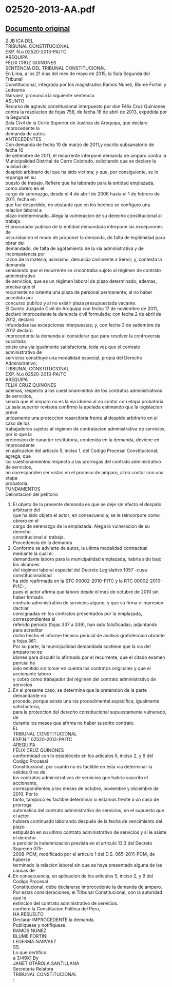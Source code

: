 
02520-2013-AA.pdf
=================
  
[Documento original](https://tc.gob.pe/jurisprudencia/2016/02520-2013-AA.pdf)  
---  
2 JB ICA DEL  
TRIBUNAL CONSTITUCIONAL  
EXP. N.o 02520-2013-PA/TC  
AREQUIPA  
FÉLIX CRUZ QUINONES  
SENTENCIA DEL TRIBUNAL CONSTITUCIONAL  
En Lima, a los 21 dias del mes de mayo de 2015, la Sala Segunda del Tribunal  
Constitucional, integrada por los magistrados Ramos Nunez, Blume Fortini y Ledesma  
Narvaez, pronuncia la siguiente sentencia.  
ASUNTO  
Recurso de agravio constitucional interpuesto por don Félix Cruz Quiniones  
contra la resolucion de fojas 758, de fecha 16 de abril de 2013, expedida por la Segunda  
Sala Civil de la Corte Superior de Justicia de Arequipa, que declaro improcedente la  
demanda de autos.  
ANTECEDENTES  
Con demanda de fecha 10 de marzo de 2011,y escrito subsanatorio de fecha 16  
de setiembre de 2011, el recurrente interpone demanda de amparo contra la  
Municipalidad Distrital de Cerro Colorado, solicitando que se declare la nulidad del  
despido arbitrario del que ha sido victima; y que, por consiguiente, se lo reponga en su  
puesto de trabajo. Refiere que ha laborado para la entidad emplazada, como obrero en el  
cargo de serenazgo, desde el 4 de abril de 2008 hasta el 1 de febrero de 2011, fecha en  
que fue despedido, no obstante que en los hechos se configuro una relacion laboral a  
plazo indeterminado. Alega la vulneracion de su derecho constitucional al trabajo.  
El procurador publico de la entidad demandada interpone las excepciones de  
oscuridad en el modo de proponer la demanda, de falta de legitimidad para obrar del  
demandado, de falta de agotamiento de la via administrativa y de incompetencia por  
razon de la materia; asimismo, denuncia civilmente a Servir; y, contesta la demanda  
senialando que el recurrente se cncontraba sujeto al régimen de contrato administrativo  
de servicios, que es un régimen laboral de plazo determinado; ademas, precisa que el  
recurrente no ostenta una plaza de personal permanente, al no haber accedido por  
concurso publico y al no existir plaza presupuestada vacante.  
El Quinto Juzgado Civil de Arcquipa con fecha 17 de noviembre de 2011,  
declaro improcedente la denuncia civil formulada; con fecha 2 de abril de 2012, declaro  
infundadas las excepciones interpuestas; y, con fecha 3 de setiembre de 2012 declaro  
improcedente la demanda al considerar que para resolver la controversia suscitada  
existe una via igualmente satisfactoria, toda vez que el contrato administrativo de  
servicios constituye una modalidad especial, propia del Derecho Administrativo;  
TRIBUNAL CONSTITUCIONAL  
EXP. N.o 02520-2013-PA/TC  
AREQUIPA  
FELIX CRUZ QUINONES  
ademas, respecto a los cuestionamientos de los contratos administrativos de servicios,  
senala que el amparo no es la via idonea al no contar con etapa probatoria.  
La sala superior revisora confirmo la apelada estimando que la legislacion prevé  
unicamente una proteccion resarcitoria frente al despido arbitrario en el caso de los  
trabajadores sujetos al régimen de contratacion administrativa de servicios, por lo que la  
pretension de caracter restitutoria, contenida en la demanda, deviene en improcedente  
en aplicacion del articulo 5, inciso 1, del Codigo Procesal Constitucional; agrega, que  
los cuestionamientos respecto a las prorrogas del contrato administrativo de servicios,  
no corresponden ser vistos en el proceso de amparo, al no contar con una etapa  
probatoria.  
FUNDAMENTOS  
Delimitacion del petitorio  
1. El objeto de la presente demanda es que se deje sin efecto el despido arbitrario del  
que ha sido objeto el actor; en consecuencia, se le reincorpore como obrero en el  
cargo de serenazgo de la emplazada. Alega la vulneracion de su derecho  
constitucional al trabajo.  
Procedencia de la demanda  
2. Conforme se advierte de autos, la ultima modalidad contractual mediante la cual el  
demandante laboro para la municipalidad emplazada, habria sido bajo los alcances  
del régimen laboral especial del Decreto Legislativo 1057 -cuya constitucionalidad  
ha sido reafirmada en la STC 00002-2010-PITC y la RTC 00002-2010-P/1C-,  
pues el actor afirma que laboro desde el mes de octubre de 2010 sin haber firmado  
contrato administrativo de servicios alguno, y que su firma e impresion dactilar  
consignadas en los contratos presentados por la emplazada, correspondientes al  
referido periodo (fojas 337 a 339), han sido falsificadas; adjuntando para acreditar  
dicho hecho el informe técnico pericial de analisis grafotécnico obrante a fojas 361.  
Por su parte, la municipalidad demandada sostiene que la via del amparo no es  
idonea para discutir lo afirmado por el recurrente, que el citado examen pericial ha  
sido emitido sin tomar en cuenta los contratos originales y que el accionante laboro  
y cobro como trabajador del régimen del contrato administrativo de servicios  
3. En el presente caso, se determina que la pretension de la parte demandante no  
procede, porque existe una via procedimental especifica, igualmente satisfactoria,  
para la proteccion del derecho constitucional supuestamente vulnerado, de  
durante los meses que afirma no haber suscrito contrato.  
EL  
TRIBUNAL CONSTITUCIONAL  
EXP.N.° 02520-2013-PA/TC  
AREQUIPA  
FÉLIX CRUZ QUINONES  
conformidad con lo establecido en los articulos 5, inciso 2, y 9 del Codigo Procesal  
Constitucional; por cuanto no es factible en esta via determinar la validez 0 no de  
los contratos administrativos de servicios que habria suscrito el accionante,  
correspondientes a los meses de octubre, noviembre y diciembre de 2010. Por lo  
tanto, tampoco es factible determinar si estamos frente a un caso de prorroga  
automatica del contrato administrativo de servicios, en el supuesto que el actor  
hubiera continuado laborando después de la fecha de vencimiento del plazo  
estipulado en su ultimo contrato administrativo de servicios y si le asiste el derecho  
a percibir la indemnizacion prevista en el articulo 13.3 del Decreto Supremo 075-  
2008-PCM, modificado por el articulo 1 del D.S. 065-2011-PCM, de haberse  
terminado la relacion laboral sin que se haya presentado alguna de las causas de  
4. En consecuencia, en aplicacion de los articulos 5, inciso 2, y 9 del Codigo Procesal  
Constitucional, debe declararse improcedente la demanda de amparo.  
Por estas consideraciones, el Tribunal Constitucional, con la autoridad que le  
extincion del contrato administrativo de servicios.  
confiere la Constitucion Politica del Peru,  
HA RESUELTO  
Declarar IMPROCEDENTE la demanda.  
Publiquese y notifiquese.  
RAMOS NUNEZ  
BLUME FORTINI  
LEDESMA NARVAEZ  
SS.  
Lo que certifico:  
a 3/49X1 By  
JANET OTAROLA SANTILLANA  
Secretaria Relatora  
TRIBUNAL CONSTITUCIONAL  
: